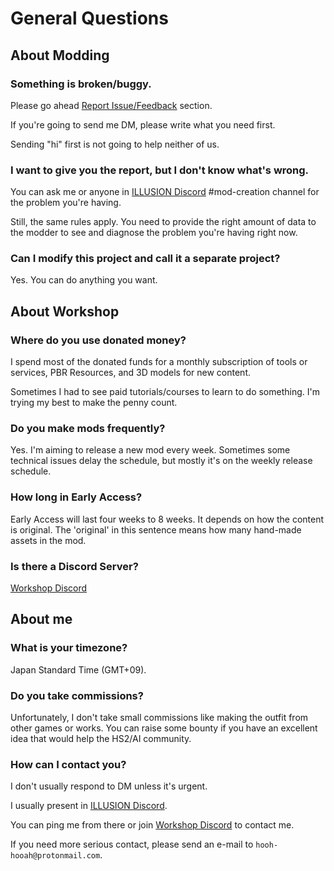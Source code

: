 # General Questions

## About Modding

### Something is broken/buggy.

Please go ahead [Report Issue/Feedback](issue-feedback.md) section.

If you're going to send me DM, please write what you need first.

Sending "hi" first is not going to help neither of us.

### I want to give you the report, but I don't know what's wrong.

You can ask me or anyone in [ILLUSION Discord](https://discord.gg/illusionsoft) #mod-creation channel for the problem you're having.

Still, the same rules apply. You need to provide the right amount of data to the modder to see and diagnose the problem you're having right now.

### Can I modify this project and call it a separate project?

Yes. You can do anything you want.

## About Workshop

### Where do you use donated money?

I spend most of the donated funds for a monthly subscription of tools or services, PBR Resources, and 3D models for new content.

Sometimes I had to see paid tutorials/courses to learn to do something. I'm trying my best to make the penny count.

### Do you make mods frequently?

Yes. I'm aiming to release a new mod every week. Sometimes some technical issues delay the schedule, but mostly it's on the weekly release schedule.

### How long in Early Access?

Early Access will last four weeks to 8 weeks. It depends on how the content is original.
The 'original' in this sentence means how many hand-made assets in the mod.

### Is there a Discord Server?

[Workshop Discord](https://discord.gg/vQkzH73)

## About me

### What is your timezone?

Japan Standard Time (GMT+09).

### Do you take commissions?

Unfortunately, I don't take small commissions like making the outfit from other games or works. You can raise some bounty if you have an excellent idea that would help the HS2/AI community.

### How can I contact you?

I don't usually respond to DM unless it's urgent.

I usually present in [ILLUSION Discord](https://discord.gg/illusionsoft).

You can ping me from there or join [Workshop Discord](https://discord.gg/vQkzH73) to contact me.

If you need more serious contact, please send an e-mail to `hooh-hooah@protonmail.com`.
